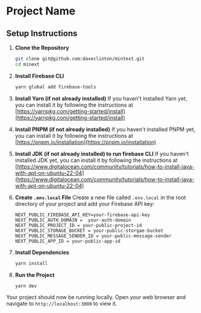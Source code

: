 # Project Name

## Setup Instructions

1. **Clone the Repository**

    ```bash
    git clone git@github.com:daveclinton/mintext.git
    cd minext
    ```

2. **Install Firebase CLI**

    ```bash
    yarn global add firebase-tools
    ```

3. **Install Yarn (if not already installed)**
   If you haven't installed Yarn yet, you can install it by following the instructions at [https://yarnpkg.com/getting-started/install](https://yarnpkg.com/getting-started/install)

4. **Install PNPM (if not already installed)**
   If you haven't installed PNPM yet, you can install it by following the instructions at [https://pnpm.io/installation](https://pnpm.io/installation)

5. **Install JDK (if not already installed) to run firebase CLI**
   If you haven't installed JDK yet, you can install it by following the instructions at [https://www.digitalocean.com/community/tutorials/how-to-install-java-with-apt-on-ubuntu-22-04](https://www.digitalocean.com/community/tutorials/how-to-install-java-with-apt-on-ubuntu-22-04)

6. **Create `.env.local` File**
   Create a new file called `.env.local` in the root directory of your project and add your Firebase API key:

    ```
    NEXT_PUBLIC_FIREBASE_API_KEY=your-firebase-api-key
    NEXT_PUBLIC_AUTH_DOMAIN =  your-auth-domain
    NEXT_PUBLIC_PROJECT_ID = your-public-project-id
    NEXT_PUBLIC_STORAGE_BUCKET = your-public-storgae-bucket
    NEXT_PUBLIC_MESSAGE_SENDER_ID = your-public-message-sender
    NEXT_PUBLIC_APP_ID = your-public-app-id
    ```

7. **Install Dependencies**

    ```bash
    yarn install
    ```

8. **Run the Project**
    ```bash
    yarn dev
    ```

Your project should now be running locally. Open your web browser and navigate to `http://localhost:3000` to view it.
